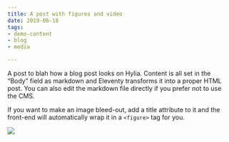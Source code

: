 ```yaml
---
title: A post with figures and video
date: 2019-06-18
tags:
- demo-content
- blog
- media

---
```

A post to blah how a blog post looks on Hylia. Content is all set in the
“Body” field as markdown and Eleventy transforms it into a proper HTML post. You
can also edit the markdown file directly if you prefer not to use the CMS.

If you want to make an image bleed-out, add a title attribute to it and the front-end will automatically wrap it in a `<figure>` tag for you.

![]( https://res.cloudinary.com/intergalactic-interactive/image/upload/v1622487755/mooretech/PearceLogo_gcncvx.png)